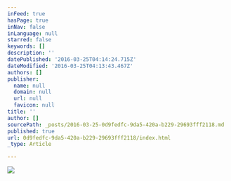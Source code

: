 ```yaml
---
inFeed: true
hasPage: true
inNav: false
inLanguage: null
starred: false
keywords: []
description: ''
datePublished: '2016-03-25T04:14:24.715Z'
dateModified: '2016-03-25T04:13:43.467Z'
authors: []
publisher:
  name: null
  domain: null
  url: null
  favicon: null
title: ''
author: []
sourcePath: _posts/2016-03-25-0d9fedfc-9da5-420a-b229-29693fff2118.md
published: true
url: 0d9fedfc-9da5-420a-b229-29693fff2118/index.html
_type: Article

---
```

![](https://the-grid-user-content.s3-us-west-2.amazonaws.com/e6afd724-e820-4eb5-9953-5d9559b3c844.jpg)
